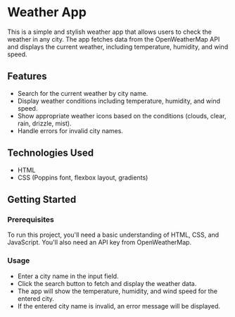 # Weather App

This is a simple and stylish weather app that allows users to check the weather in any city. The app fetches data from the OpenWeatherMap API and displays the current weather, including temperature, humidity, and wind speed.

## Features

- Search for the current weather by city name.
- Display weather conditions including temperature, humidity, and wind speed.
- Show appropriate weather icons based on the conditions (clouds, clear, rain, drizzle, mist).
- Handle errors for invalid city names.

## Technologies Used
- HTML
- CSS (Poppins font, flexbox layout, gradients)


## Getting Started

### Prerequisites

To run this project, you'll need a basic understanding of HTML, CSS, and JavaScript. You'll also need an API key from OpenWeatherMap.

### Usage
- Enter a city name in the input field.
- Click the search button to fetch and display the weather data.
- The app will show the temperature, humidity, and wind speed for the entered city.
- If the entered city name is invalid, an error message will be displayed.
